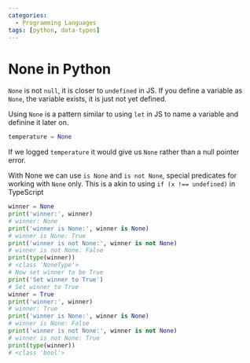 ```yaml
---
categories:
  - Programming Languages
tags: [python, data-types]
---
```


# None in Python

`None` is not `null`, it is closer to `undefined` in JS. If you define a
variable as `None`, the variable exists, it is just not yet defined.

Using `None` is a pattern similar to using `let` in JS to name a variable and
definine it later on.

```python
temperature = None
```

If we logged `temperature` it would give us `None` rather than a null pointer
error.

With None we can use `is None` and `is not None`, special predicates for working
with `None` only. This is a akin to using `if (x !== undefined)` in TypeScript

```python
winner = None
print('winner:', winner)
# winner: None
print('winner is None:', winner is None)
# winner is None: True
print('winner is not None:', winner is not None)
# winner is not None: False
print(type(winner))
# <class 'NoneType'>
# Now set winner to be True
print('Set winner to True')
# Set winner to True
winner = True
print('winner:', winner)
# winner: True
print('winner is None:', winner is None)
# winner is None: False
print('winner is not None:', winner is not None)
# winner is not None: True
print(type(winner))
# <class 'bool'>
```
